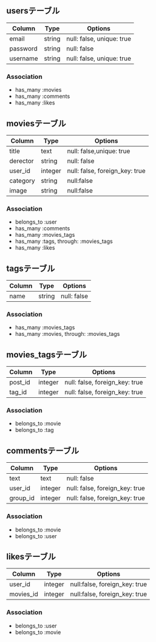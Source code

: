 ## usersテーブル
|Column|Type|Options|
|------|----|-------|
|email|string|null: false, unique: true|
|password|string|null: false|
|username|string|null: false, unique: true|
### Association
- has_many :movies
- has_many :comments
- has_many :likes

## moviesテーブル
|Column|Type|Options|
|------|----|-------|
|title|text|null: false,unique: true|
|derector|string|null: false|
|user_id|integer|null: false, foreign_key: true|
|category|string|null:false|
|image|string|null:false|
### Association
- belongs_to :user
- has_many :comments
- has_many :movies_tags
- has_many  :tags,  through:  :movies_tags
- has_many :likes

## tagsテーブル
|Column|Type|Options|
|------|----|-------|
|name|string|null: false|
### Association
- has_many :movies_tags
- has_many  :movies,  through:  :movies_tags

## movies_tagsテーブル
|Column|Type|Options|
|------|----|-------|
|post_id|integer|null: false, foreign_key: true|
|tag_id|integer|null: false, foreign_key: true|
### Association
- belongs_to :movie
- belongs_to :tag

## commentsテーブル
|Column|Type|Options|
|------|----|-------|
|text|text|null: false|
|user_id|integer|null: false, foreign_key: true|
|group_id|integer|null: false, foreign_key: true|
### Association
- belongs_to :movie
- belongs_to :user

## likesテーブル
|Column|Type|Options|
|------|----|-------|
|user_id|integer|null:false, foreign_key: true|
|movies_id|integer|null:false, foreign_key: true|
### Association
- belongs_to :user
- belongs_to :movie